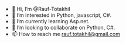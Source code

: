 - 👋 Hi, I’m @Rauf-Totakhil
- 👀 I’m interested in Python, javascript, C#.
- 🌱 I’m currently learning Asp.net.
- 💞️ I’m looking to collaborate on Python, C#.
- 📫 How to reach me rauf.totakhil@gmail.com

<!---
Rauf-Totakhil/Rauf-Totakhil is a ✨ special ✨ repository because its `README.md` (this file) appears on your GitHub profile.
You can click the Preview link to take a look at your changes.

[![Dev.to](https://github-readme-stats.vercel.app/api/?username=Rauf-Totakhil&count_private=true&theme=tokyonight&showicons=true)]
[![Dev.to](https://github-readme-stats.vercel.app/api/top-langs/?username=Rauf-Totakhil&langs_count=5&theme=tokyonight)]
[![Dev.to](https://github-readme-stats.vercel.app/api/pin/?username=Rauf-Totakhil&repo=dev.to)](https://github.com/thepracticaldev/dev.to)
![Anurag's github stats](https://github-readme-stats.vercel.app/api?username=Rauf-Totakhil)
--->
